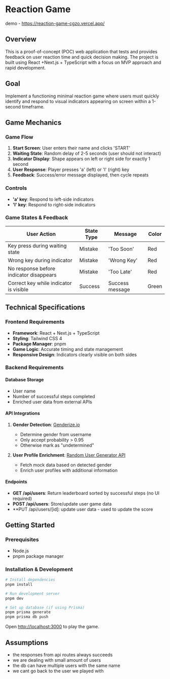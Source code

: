 # Reaction Game
demo - https://reaction-game-cgzo.vercel.app/

## Overview

This is a proof-of-concept (POC) web application that tests and provides feedback on user reaction time and quick decision making. The project is built using React +Next.js + TypeScript with a focus on MVP approach and rapid development.

## Goal

Implement a functioning minimal reaction game where users must quickly identify and respond to visual indicators appearing on screen within a 1-second timeframe.

## Game Mechanics

### Game Flow

1. **Start Screen**: User enters their name and clicks 'START'
2. **Waiting State**: Random delay of 2-5 seconds (user should not interact)
3. **Indicator Display**: Shape appears on left or right side for exactly 1 second
4. **User Response**: Player presses 'a' (left) or 'l' (right) key
5. **Feedback**: Success/error message displayed, then cycle repeats

### Controls

- **'a' key**: Respond to left-side indicators
- **'l' key**: Respond to right-side indicators

### Game States & Feedback

| User Action                             | State Type | Message         | Color |
| --------------------------------------- | ---------- | --------------- | ----- |
| Key press during waiting state          | Mistake    | 'Too Soon'      | Red   |
| Wrong key during indicator              | Mistake    | 'Wrong Key'     | Red   |
| No response before indicator disappears | Mistake    | 'Too Late'      | Red   |
| Correct key while indicator is visible  | Success    | Success message | Green |

## Technical Specifications

### Frontend Requirements

- **Framework**: React + Next.js + TypeScript
- **Styling**: Tailwind CSS 4
- **Package Manager**: pnpm
- **Game Logic**: Accurate timing and state management
- **Responsive Design**: Indicators clearly visible on both sides

### Backend Requirements

#### Database Storage

- User name
- Number of successful steps completed
- Enriched user data from external APIs

#### API Integrations

1. **Gender Detection**: [Genderize.io](https://genderize.io)

   - Determine gender from username
   - Only accept probability > 0.95
   - Otherwise mark as "undetermined"

2. **User Profile Enrichment**: [Random User Generator API](https://randomuser.me/)
   - Fetch mock data based on detected gender
   - Enrich user profiles with additional information

#### Endpoints

- **GET /api/users**: Return leaderboard sorted by successful steps (no UI required)
- **POST /api/users**: Store/update user game data
- \*\*PUT /api/users/[id]: update user data - used to update the score

## Getting Started

### Prerequisites

- Node.js
- pnpm package manager

### Installation & Development

```bash
# Install dependencies
pnpm install

# Run development server
pnpm dev

# Set up database (if using Prisma)
pnpm prisma generate
pnpm prisma db push
```

Open [http://localhost:3000](http://localhost:3000) to play the game.

## Assumptions

- the responses from api routes always succeeds
- we are dealing with small amount of users
- the db can have multiple users with the same name
- we cant go back to the user we played with
